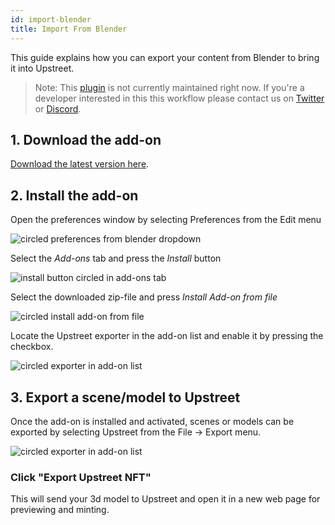```yaml
---
id: import-blender
title: Import From Blender
---
```


This guide explains how you can export your content from Blender to bring it into Upstreet.

> Note: This [plugin](https://github.com/upstreet/blender-plugin) is not currently maintained right now. If you're a developer interested in this this workflow please contact us on [Twitter](https://twitter.com/upstreet) or [Discord](https://discord.gg/R5wqYhvv53).

## 1. Download the add-on
[Download the latest version here](https://github.com/upstreet/blender-plugin/raw/master/io_scene_upstreet.zip).

## 2. Install the add-on

Open the preferences window by selecting Preferences from the Edit menu

![circled preferences from blender dropdown](/img/blender-1.png)

Select the *Add-ons* tab and press the *Install* button

![install button circled in add-ons tab](/img/blender-2.png)

Select the downloaded zip-file and press *Install Add-on from file*

![circled install add-on from file](/img/blender-3.png)

Locate the Upstreet exporter in the add-on list and enable it by pressing the checkbox.

![circled exporter in add-on list](/img/blender-4.png)

## 3. Export a scene/model to Upstreet

Once the add-on is installed and activated, scenes or models can be exported by selecting Upstreet from the File -> Export menu.

![circled exporter in add-on list](/img/blender-5.png)

### Click "Export Upstreet NFT"

This will send your 3d model to Upstreet and open it in a new web page for previewing and minting.
